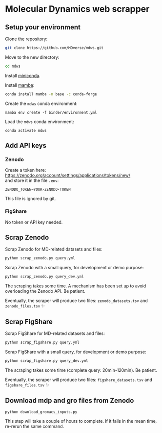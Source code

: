# Molecular Dynamics web scrapper

## Setup your environment

Clone the repository:

```bash
git clone https://github.com/MDverse/mdws.git
```

Move to the new directory:

```bash
cd mdws
```

Install [miniconda](https://docs.conda.io/en/latest/miniconda.html).

Install [mamba](https://github.com/mamba-org/mamba):

```bash
conda install mamba -n base -c conda-forge
```

Create the `mdws` conda environment:
```
mamba env create -f binder/environment.yml
```

Load the `mdws` conda environment:
```
conda activate mdws
```

## Add API keys

### Zenodo

Create a token here: <https://zenodo.org/account/settings/applications/tokens/new/>  
and store it in the file `.env`:
```
ZENODO_TOKEN=YOUR-ZENODO-TOKEN
```
This file is ignored by git.

### FigShare

No token or API key needed.


## Scrap Zenodo

Scrap Zenodo for MD-related datasets and files:

```bash
python scrap_zenodo.py query.yml
```

Scrap Zenodo with a small query, for development or demo purpose:

```bash
python scrap_zenodo.py query_dev.yml
```

The scraping takes some time. A mechanism has been set up to avoid overloading the Zenodo API. Be patient.

Eventually, the scraper will produce two files: `zenodo_datasets.tsv` and `zenodo_files.tsv` :sparkles: 


## Scrap FigShare

Scrap FigShare for MD-related datasets and files:

```bash
python scrap_figshare.py query.yml
```

Scrap FigShare with a small query, for development or demo purpose:

```bash
python scrap_figshare.py query_dev.yml
```

The scraping takes some time (complete query: 20min-120min). Be patient.

Eventually, the scraper will produce two files: `figshare_datasets.tsv` and `figshare_files.tsv` :sparkles: 


## Download mdp and gro files from Zenodo

```bash
python download_gromacs_inputs.py
```

This step will take a couple of hours to complete. If it fails in the mean time, re-rerun the same command.


